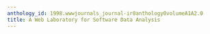 ```yaml
---
anthology_id: 1998.wwwjournals_journal-ir0anthology0volumeA1A2.0
title: A Web Laboratory for Software Data Analysis
---
```

